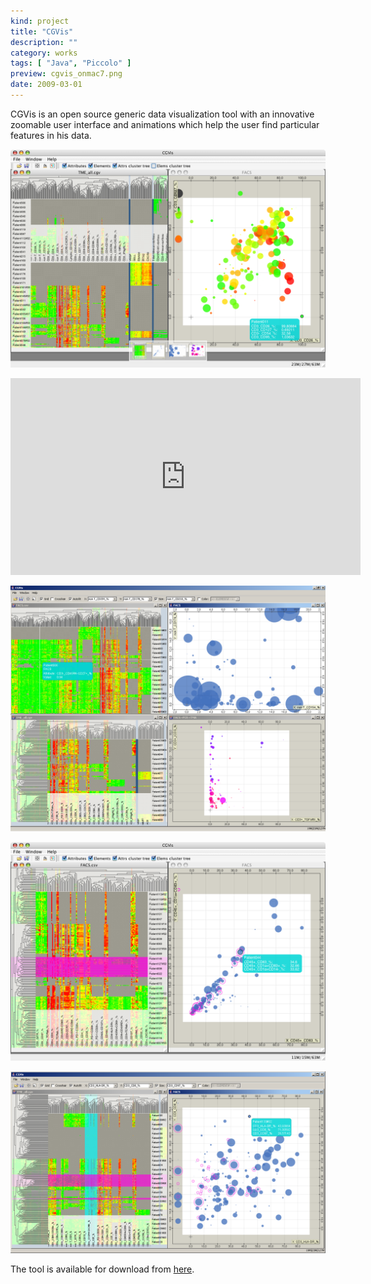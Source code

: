 ```yaml
---
kind: project
title: "CGVis"
description: ""
category: works
tags: [ "Java", "Piccolo" ]
preview: cgvis_onmac7.png
date: 2009-03-01
---
```


CGVis is an open source generic data visualization tool with an innovative zoomable user interface and animations which help the user find particular features in his data.

![](cgvis_onmac7.png)

<iframe width="560" height="315" src="https://www.youtube.com/embed/uNuOjlZ0Rdw?rel=0&amp;showinfo=0&amp;start=10" frameborder="0" allow="autoplay; encrypted-media" allowfullscreen></iframe>

![](four_views4.png) 

![](cgvis_onmac3.png)

![](two_views.png)

The tool is available for download from [here](http://code.google.com/p/cgvis/).
